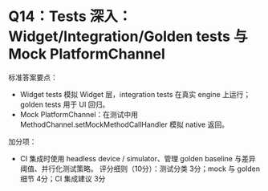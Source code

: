 # Q14：Tests 深入：Widget/Integration/Golden tests 与 Mock PlatformChannel

标准答案要点：
- Widget tests 模拟 Widget 层，integration tests 在真实 engine 上运行；golden tests 用于 UI 回归。
- Mock PlatformChannel：在测试中用 MethodChannel.setMockMethodCallHandler 模拟 native 返回。

加分项：
- CI 集成时使用 headless device / simulator、管理 golden baseline 与差异阈值、并行化测试策略。
评分细则（10分）：测试分类 3分；mock 与 golden 细节 4分；CI 集成建议 3分
